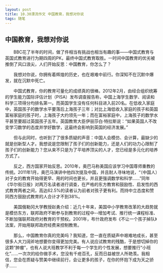 ```yaml
---
layout: post
title: 10.30漂流作文 中国教育，我想对你说
tags: 随笔
---
```


中国教育，我想对你说
----------

　　BBC花了半年的时间，做了件相当有挑战也相当有趣的事——中国式教育与英国式教育进行为期四周的PK，最终中国式教育取胜。一时间中国教育的优劣被推倒了风口浪尖，人们开始反思：中国教育，你怎么了？

　　我想对你说，你拥有着辉煌的历史，也在艰难中前行。你深知不在沉默中爆发，就在沉默中死亡。

　　中国式教育，你的教育可量化的成绩真的很棒。2012年2月，由经合组织统筹的学生能力国际评估计划（PISA）发布调查报告称，中国上海学生数学、阅读和科学三项得分均排名第一。而英国学生没有任何科目进入前20名。在低收入家庭中，英国孩子的数学水平要落后上海孩子三年；对比上海低收入家庭的孩子和英国富裕家庭的孩子时，上海孩子大约领先一年；而在富裕家庭中，上海孩子的数学水平甚至要超过英国孩子五年。英国教育大臣伊丽莎白·特拉斯说：“如果英国人不改变学习数学的态度并学好数学，这最终会影响到英国的经济发展。”

　　但与此同时，也听到了了很多质疑的声音：中国人会模仿、会计算，最缺少的就是创新型人才。我想说是您限制了孩子们的创新能力，还是人们的功力心限制了孩子们的创新能力？您从来不只是为了平培养顶尖的人才，您已经是多元化的培养方式了。

　　反之，西方国家开始反思。2010年，奥巴马称美国应该学习中国尊师重教的传统。2011年1月，奥巴马演讲中他四次提及中国，并且耐人寻味地说，“（中国人）对子女的教育开始得更早、用的时间也更长，并且更强调数学和科学……”同年《华尔街日报》对两万名读者进行调查，在严格的东方教育和鼓励性、启发性的西式教育两者之间，高达62.5%的读者认为前者对孩子更有利。而持中立态度和赞同西方鼓励式教育的人合计才不到38%。

　　美国俄勒冈大学教授赵勇介绍：近几十年来，美国中小学教育改革的大趋势就是模仿东方，联邦政府不断参与到教育的过程中--增加考试、推行统一课程标准、不断加强联邦政府对教育的干预权。2001年，布什政府发布《不让一个孩子掉队》法案，开始用联邦政府经费来控制教育。

　　那么，中国教育你真的完美吗？我知道，您一直在质疑声中艰难地成长，甚至很多人大刀阔斧地想要你变得更加完美。有人说应试教育的残酷，于是想切掉你的这颗“肿瘤”，也有人说大班教学不利于每一个学生的个性发展，想要推行“小班化”……一次次的给你做手术，您没有千疮百孔，反而日益被世人所艳羡。我相信，您会在质疑与赞美中继续前行，会让更多的孩子，在你的怀抱下成为天之骄子……

